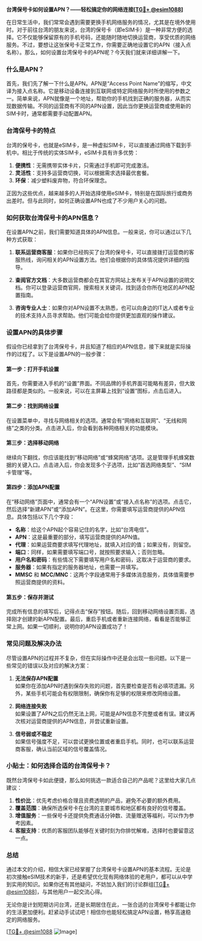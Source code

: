 **台湾保号卡如何设置APN？——轻松搞定你的网络连接[[TG💪+ @esim1088](https://t.me/s/esim1088)]**

在日常生活中，我们常常会遇到需要更换手机网络服务的情况，尤其是在境外使用时。对于前往台湾的朋友来说，台湾的保号卡（即eSIM卡）是一种非常方便的选择。它不仅能够保留原有的手机号码，还能随时随地切换运营商，享受优质的网络服务。不过，要想让这张保号卡正常工作，你需要正确地设置它的APN（接入点名称）。那么，如何设置台湾保号卡的APN呢？今天我们就来详细讲解一下。

### 什么是APN？

首先，我们先了解一下什么是APN。APN是“Access Point Name”的缩写，中文译为接入点名称。它是移动设备连接到互联网或特定网络服务时所使用的参数之一。简单来说，APN就像是一个地址，帮助你的手机找到正确的服务器，从而实现数据传输。不同的运营商有不同的APN设置，因此当你更换运营商或使用新的SIM卡时，通常都需要手动配置APN。

### 台湾保号卡的特点

台湾的保号卡，也就是eSIM卡，是一种虚拟SIM卡，可以直接通过网络下载到手机中。相比于传统的实体SIM卡，eSIM卡具有许多优势：

1. **便携性**：无需携带实体卡片，只需通过手机即可完成激活。
2. **灵活性**：支持多运营商切换，可以根据需求选择最优套餐。
3. **环保**：减少塑料废弃物，符合环保理念。

正因为这些优点，越来越多的人开始选择使用eSIM卡，特别是在国际旅行或商务出差时。但与此同时，如何正确设置APN也成了不少用户关心的问题。

### 如何获取台湾保号卡的APN信息？

在设置APN之前，我们需要知道具体的APN信息。一般来说，你可以通过以下几种方式获取：

1. **联系运营商客服**：如果你已经购买了台湾的保号卡，可以直接拨打运营商的客服热线，询问相关的APN设置方法。他们会根据你的具体情况提供详细的指导。

2. **查阅官方文档**：大多数运营商都会在其官方网站上发布关于APN设置的说明文档。你可以登录运营商官网，搜索相关关键词，找到适合你所在地区的APN配置指南。

3. **咨询专业人士**：如果你对APN设置不太熟悉，也可以向身边的IT达人或者专业的技术支持人员寻求帮助。他们可能会给你提供更加直观的操作建议。

### 设置APN的具体步骤

假设你已经拿到了台湾保号卡，并且知道了相应的APN信息，接下来就是实际操作的过程了。以下是设置APN的一般步骤：

#### 第一步：打开手机设置

首先，你需要进入手机的“设置”界面。不同品牌的手机界面可能略有差异，但大致路径都是类似的。一般来说，可以在主屏幕上找到“设置”图标，点击后进入。

#### 第二步：找到网络设置

在设置菜单中，寻找与网络相关的选项。通常会有“网络和互联网”、“无线和网络”之类的分类。点击进入后，你会看到各种网络相关的功能模块。

#### 第三步：选择移动网络

继续向下翻找，你应该能找到“移动网络”或“蜂窝网络”选项。这是管理手机蜂窝数据的关键入口。点击进入后，你会发现多个子选项，比如“首选网络类型”、“SIM卡管理”等。

#### 第四步：添加APN配置

在“移动网络”页面中，通常会有一个“APN设置”或“接入点名称”的选项。点击它，然后选择“新建APN”或“添加APN”。在这里，你需要填写运营商提供的APN信息。具体包括以下几个字段：

- **名称**：给这个APN起个容易记住的名字，比如“台湾电信”。
- **APN**：这是最重要的部分，填写运营商提供的APN值。
- **代理**：如果运营商要求填写代理地址，就填入对应的值；如果没有，则留空。
- **端口**：同样，如果需要填写端口号，就按照要求输入；否则忽略。
- **用户名和密码**：有些情况下需要填写用户名和密码，这取决于运营商的要求。
- **服务器**：如果有指定的服务器地址，也需要一并填写。
- **MMSC** 和 **MCC/MNC**：这两个字段通常用于多媒体消息服务，具体值需要参照运营商提供的资料。

#### 第五步：保存并测试

完成所有信息的填写后，记得点击“保存”按钮。随后，回到移动网络设置页面，选择刚才创建的新APN配置。最后，重启手机或者重新连接网络，看看是否能够正常上网。如果一切顺利，说明你的APN设置成功了！

### 常见问题及解决办法

尽管设置APN的过程并不复杂，但在实际操作中还是会出现一些问题。以下是一些常见的错误以及对应的解决方案：

1. **无法保存APN配置**  
   如果你在添加APN时遇到保存失败的问题，首先要检查是否有必填项遗漏。另外，某些手机可能会有权限限制，确保你有足够的权限来修改网络设置。

2. **网络连接失败**  
   如果设置了APN之后仍然无法上网，可能是APN信息不完整或者有误。建议再次核对运营商提供的APN信息，并尝试重新设置。

3. **信号弱或不稳定**  
   如果信号强度不足，可以尝试更换位置或者重启手机。同时，也可以联系运营商客服，确认当前区域的信号覆盖情况。

### 小贴士：如何选择合适的台湾保号卡？

既然台湾保号卡如此便捷，那么如何挑选一款适合自己的产品呢？这里给大家几点建议：

1. **性价比**：优先考虑价格合理且资费透明的产品，避免不必要的额外费用。
2. **覆盖范围**：确保所选保号卡在台湾的主要城市和地区都有良好的信号覆盖。
3. **增值服务**：一些保号卡还提供免费通话分钟数、流量赠送等福利，可以作为参考因素。
4. **客服支持**：优质的客服团队能够在关键时刻为你排忧解难，选择时也要留意这一点。

### 总结

通过本文的介绍，相信大家已经掌握了台湾保号卡设置APN的基本流程。无论是初次接触eSIM技术的新手，还是希望优化现有网络体验的老用户，都可以从中学到实用的知识。如果你还有其他疑问，不妨加入我们的讨论群组[[TG💪+ @esim1088](https://t.me/s/esim1088)]，与其他用户一起交流心得。

无论你是计划短期访问台湾，还是长期居住在此，一张合适的台湾保号卡都能让你的生活更加便利。赶紧动手试试吧！相信你也能轻松搞定APN设置，畅享高速稳定的网络服务。

[[TG💪+ @esim1088](https://t.me/s/esim1088) ![Image](https://i.postimg.cc/4NQfJmqS/Snipaste-2025-05-13-00-14-12.png)]